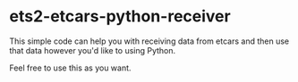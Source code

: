 # ets2-etcars-python-receiver
This simple code can help you with receiving data from etcars and then use that data however you'd like to using Python.

Feel free to use this as you want.
